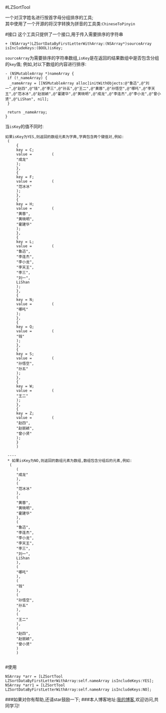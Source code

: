 #LZSortTool

一个对汉字姓名进行按首字母分组排序的工具;
<br>其中使用了一个开源的将汉字转换为拼音的工具类:`ChineseToPinyin`

#接口
这个工具只提供了一个接口,用于传入需要排序的字符串

```
+ (NSArray*)LZSortDataByFirstLetterWithArray:(NSArray*)sourceArray isIncludeKeys:(BOOL)isKey;
```
`sourceArray`为需要排序的字符串数组,`isKey`是在返回的结果数组中是否包含分组的`key`值;
例如,对以下数组的内容进行排序:
```
- (NSMutableArray *)nameArray {
 if (!_nameArray) {
  _nameArray = [[NSMutableArray alloc]initWithObjects:@"鲁迅",@"刘一",@"赵四",@"钱",@"李三",@"孙五",@"王二",@"黄蓉",@"孙悟空",@"哪吒",@"李天王",@"范冰冰",@"赵丽颖",@"霍建华",@"黄晓明",@"成龙",@"李连杰",@"李小龙",@"曾小贤",@"LiShan", nil];
 }
 
 return _nameArray;
}
```
当`isKey`的值不同时:
```
如果isKey为YES,则返回的数组元素为字典,字典包含两个键值对,例如:
 (
     {
     key = C;
     value =         (
     "成龙"
     );
     },
     {
     key = F;
     value =         (
     "范冰冰"
     );
     },
     {
     key = H;
     value =         (
     "黄蓉",
     "黄晓明",
     "霍建华"
     );
     },
     {
     key = L;
     value =         (
     "鲁迅",
     "李连杰",
     "李小龙",
     "李天王",
     "李三",
     "刘一",
     LiShan
     );
     },
     {
     key = N;
     value =         (
     "哪吒"
     );
     },
     {
     key = Q;
     value =         (
     "钱"
     );
     },
     {
     key = S;
     value =         (
     "孙悟空",
     "孙五"
     );
     },
     {
     key = W;
     value =         (
     "王二"
     );
     },
     {
     key = Z;
     value =         (
     "赵四",
     "赵丽颖",
     "曾小贤"
     );
     }
     )
 
 ----
 * 如果isKey为NO,则返回的数组元素为数组,数组包含分组后的元素,例如:
  (
     (
     "成龙"
     ),
     (
     "范冰冰"
     ),
     (
     "黄蓉",
     "黄晓明",
     "霍建华"
     ),
     (
     "鲁迅",
     "李连杰",
     "李小龙",
     "李天王",
     "李三",
     "刘一",
     LiShan
     ),
     (
     "哪吒"
     ),
     (
     "钱"
     ),
     (
     "孙悟空",
     "孙五"
     ),
     (
     "王二"
     ),
     (
     "赵四",
     "赵丽颖",
     "曾小贤"
     )
     )


```
#使用
```
NSArray *arr = [LZSortTool LZSortDataByFirstLetterWithArray:self.nameArray isIncludeKeys:YES];
NSArray *arr1 = [LZSortTool LZSortDataByFirstLetterWithArray:self.nameArray isIncludeKeys:NO];
```

###如果对你有帮助,还请star鼓励一下;
###本人博客地址:[我的博客](http://blog.csdn.net/lqq200912408),欢迎访问,共同学习!

